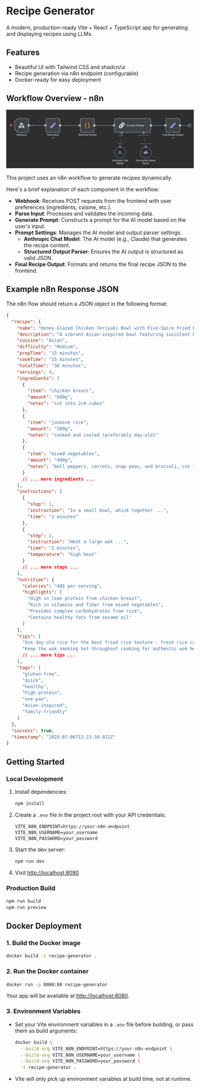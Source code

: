 # Recipe Generator

A modern, production-ready Vite + React + TypeScript app for generating and displaying recipes using LLMs.

## Features

- Beautiful UI with Tailwind CSS and shadcn/ui
- Recipe generation via n8n endpoint (configurable)
- Docker-ready for easy deployment

## Workflow Overview - n8n

![n8n Recipe Generation Workflow](./images/n8n-workflow.png)

This project uses an n8n workflow to generate recipes dynamically.

Here's a brief explanation of each component in the workflow:

- **Webhook**: Receives POST requests from the frontend with user preferences (ingredients, cuisine, etc.).
- **Parse Input**: Processes and validates the incoming data.
- **Generate Prompt**: Constructs a prompt for the AI model based on the user's input.
- **Prompt Settings**: Manages the AI model and output parser settings.
  - **Anthropic Chat Model**: The AI model (e.g., Claude) that generates the recipe content.
  - **Structured Output Parser**: Ensures the AI output is structured as valid JSON.
- **Final Recipe Output**: Formats and returns the final recipe JSON to the frontend.

## Example n8n Response JSON

The n8n flow should return a JSON object in the following format:

```json
{
  "recipe": {
    "name": "Honey-Glazed Chicken Teriyaki Bowl with Five-Spice Fried Rice",
    "description": "A vibrant Asian-inspired bowl featuring succulent honey-glazed chicken breast with a gluten-free teriyaki sauce, served over fragrant five-spice fried rice with crisp vegetables. This restaurant-quality dish combines sweet, umami, and aromatic flavors in perfect harmony.",
    "cuisine": "Asian",
    "difficulty": "Medium",
    "prepTime": "15 minutes",
    "cookTime": "15 minutes",
    "totalTime": "30 minutes",
    "servings": 4,
    "ingredients": [
      {
        "item": "chicken breast",
        "amount": "600g",
        "notes": "cut into 2cm cubes"
      },
      {
        "item": "jasmine rice",
        "amount": "300g",
        "notes": "cooked and cooled (preferably day-old)"
      },
      {
        "item": "mixed vegetables",
        "amount": "400g",
        "notes": "bell peppers, carrots, snap peas, and broccoli, cut into bite-sized pieces"
      }
      // ... more ingredients ...
    ],
    "instructions": [
      {
        "step": 1,
        "instruction": "In a small bowl, whisk together ...",
        "time": "2 minutes"
      },
      {
        "step": 2,
        "instruction": "Heat a large wok ...",
        "time": "2 minutes",
        "temperature": "high heat"
      }
      // ... more steps ...
    ],
    "nutrition": {
      "calories": "485 per serving",
      "highlights": [
        "High in lean protein from chicken breast",
        "Rich in vitamins and fiber from mixed vegetables",
        "Provides complex carbohydrates from rice",
        "Contains healthy fats from sesame oil"
      ]
    },
    "tips": [
      "Use day-old rice for the best fried rice texture - fresh rice can become mushy",
      "Keep the wok smoking hot throughout cooking for authentic wok hei (breath of the wok) flavor"
      // ... more tips ...
    ],
    "tags": [
      "gluten-free",
      "quick",
      "healthy",
      "high-protein",
      "one-pan",
      "Asian-inspired",
      "family-friendly"
    ]
  },
  "success": true,
  "timestamp": "2025-07-06T12:23:34.921Z"
}
```

## Getting Started

### Local Development

1. Install dependencies:
   ```sh
   npm install
   ```
2. Create a `.env` file in the project root with your API credentials:
   ```env
   VITE_N8N_ENDPOINT=https://your-n8n-endpoint
   VITE_N8N_USERNAME=your_username
   VITE_N8N_PASSWORD=your_password
   ```
3. Start the dev server:
   ```sh
   npm run dev
   ```
4. Visit [http://localhost:8080](http://localhost:8080)

### Production Build

```sh
npm run build
npm run preview
```

## Docker Deployment

### 1. Build the Docker image

```sh
docker build -t recipe-generator .
```

### 2. Run the Docker container

```sh
docker run -p 8080:80 recipe-generator
```

Your app will be available at [http://localhost:8080](http://localhost:8080).

### 3. Environment Variables

- Set your Vite environment variables in a `.env` file before building, or pass them as build arguments:
  ```sh
  docker build \
    --build-arg VITE_N8N_ENDPOINT=https://your-n8n-endpoint \
    --build-arg VITE_N8N_USERNAME=your_username \
    --build-arg VITE_N8N_PASSWORD=your_password \
    -t recipe-generator .
  ```
- Vite will only pick up environment variables at build time, not at runtime.
